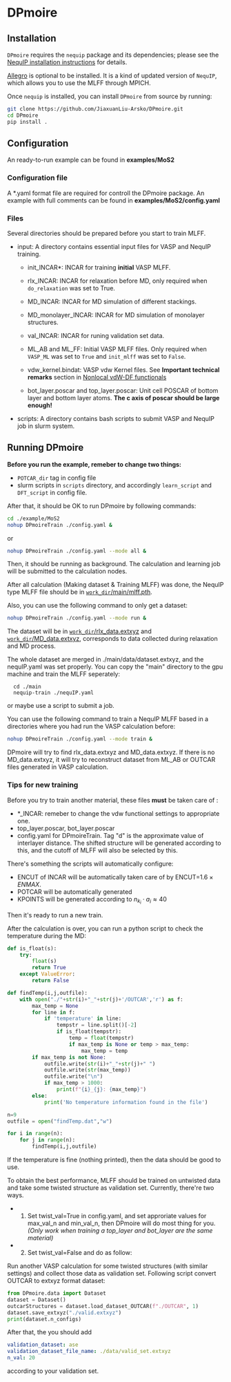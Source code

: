 # DPmoire

## Installation

`DPmoire` requires the `nequip` package and its dependencies; please see the [NequIP installation instructions](https://github.com/mir-group/nequip#installation) for details.

[Allegro](https://github.com/mir-group/allegro) is optional to be installed. It is a kind of updated version of `NequIP`, which allows you to use the MLFF through MPICH. 

Once `nequip` is installed, you can install `DPmoire` from source by running:
```bash
git clone https://github.com/JiaxuanLiu-Arsko/DPmoire.git
cd DPmoire
pip install .
```

## Configuration

An ready-to-run example can be found in **examples/MoS2**

### Configuration file

A *.yaml format file are required for controll the DPmoire package.
An example with full comments can be found in **examples/MoS2/config.yaml**

### Files
Several directories should be prepared before you start to train MLFF.

  - input: A directory contains essential input files for VASP and NequIP training.
    - init_INCAR*: INCAR for training **initial** VASP MLFF.

    - rlx_INCAR: INCAR for relaxation before MD, only required when `do_relaxation` was set to True.

    - MD_INCAR: INCAR for MD simulation of different stackings.

    - MD_monolayer_INCAR: INCAR for MD simulation of monolayer structures.

    - val_INCAR: INCAR for runing validation set data.

    - ML_AB and ML_FF: Initial VASP MLFF files. Only required when `VASP_ML` was set to `True` and `init_mlff` was set to `False`.

    - vdw_kernel.bindat: VASP vdw Kernel files. See **Important technical remarks** section in [Nonlocal vdW-DF functionals](https://www.vasp.at/wiki/index.php/Nonlocal_vdW-DF_functionals)

    - bot_layer.poscar and top_layer.poscar: Unit cell POSCAR of bottom layer and bottom layer atoms. **The c axis of poscar should be large enough!**

  - scripts: A directory contains bash scripts to submit VASP and NequIP job in slurm system.

## Running DPmoire

**Before you run the example, remeber to change two things:**
  - `POTCAR_dir` tag in config file
  - slurm scripts in `scripts` directory, and accordingly `learn_script` and `DFT_script` in config file.

After that, it should be OK to run DPmoire by following commands:

```bash
cd ./example/MoS2
nohup DPmoireTrain ./config.yaml &
```

or

```bash
nohup DPmoireTrain ./config.yaml --mode all &
```

Then, it should be running as background. The calculation and learning job will be submitted to the calculation nodes. 

After all calculation (Making dataset & Training MLFF) was done, the NequIP type MLFF file should be in [`work_dir`/main/mlff.pth](./example/MoS2/main/mlff.pth).

Also, you can use the following command to only get a dataset:

```bash
nohup DPmoireTrain ./config.yaml --mode run &
```

The dataset will be in [`work_dir`/rlx_data.extxyz](./example/MoS2/) and [`work_dir`/MD_data.extxyz](./example/MoS2/), corresponds to data collected during relaxation and MD process.

The whole dataset are merged in ./main/data/dataset.extxyz, and the nequIP.yaml was set properly. You can copy the "main" directory to the gpu machine and train the MLFF seperately:

```
  cd ./main
  nequip-train ./nequIP.yaml
```
or maybe use a script to submit a job.

You can use the following command to train a NequIP MLFF based in a directories where you had run the VASP calculation before:

```bash
nohup DPmoireTrain ./config.yaml --mode train &
```

DPmoire will try to find rlx_data.extxyz and MD_data.extxyz. If there is no MD_data.extxyz, it will try to reconstruct dataset from ML_AB or OUTCAR files generated in VASP calculation.

### Tips for new training
Before you try to train another material, these files **must** be taken care of :
  - *_INCAR: remeber to change the vdw functional settings to appropriate one. 
  - top_layer.poscar, bot_layer.poscar
  - config.yaml for DPmoireTrain. Tag "d" is the approximate value of interlayer distance. The shifted structure will be generated according to this, and the cutoff of MLFF will also be selected by this.

There's something the scripts will automatically configure:
  - ENCUT of INCAR will be automatically taken care of by ENCUT=$1.6 \times ENMAX$.
  - POTCAR will be automatically generated
  - KPOINTS will be generated according to $n_{k_i}\cdot a_{i}\approx 40$


Then it's ready to run a new train.

After the calculation is over, you can run a python script to check the temperature during the MD:

```python
def is_float(s):
    try:
        float(s)
        return True
    except ValueError:
        return False

def findTemp(i,j,outfile):
    with open("./"+str(i)+"_"+str(j)+'/OUTCAR','r') as f:
        max_temp = None
        for line in f:
            if 'temperature' in line:
                tempstr = line.split()[-2]
                if is_float(tempstr):
                    temp = float(tempstr)
                    if max_temp is None or temp > max_temp:
                        max_temp = temp
        if max_temp is not None:
            outfile.write(str(i)+"_"+str(j)+" ")
            outfile.write(str(max_temp))
            outfile.write("\n")
            if max_temp > 1000:
                print(f"{i}_{j}: {max_temp}")
        else:
            print('No temperature information found in the file')

n=9
outfile = open("findTemp.dat","w")

for i in range(n):
    for j in range(n):
        findTemp(i,j,outfile)

```

If the temperature is fine (nothing printed), then the data should be good to use.

To obtain the best performance, MLFF should be trained on untwisted data and take some twisted structure as validation set. Currently, there're two ways. 
  - 1) Set twist_val=True in config.yaml, and set approriate values for max_val_n and min_val_n, then DPmoire will do most thing for you. *(Only work when training a top_layer and bot_layer are the same material)*
  - 2) Set twist_val=False and do as follow:

Run another VASP calculation for some twisted structures (with similar settings) and collect those data as validation set. Following script convert OUTCAR to extxyz format dataset:

```python
from DPmoire.data import Dataset
dataset = Dataset()
outcarStructures = dataset.load_dataset_OUTCAR(f"./OUTCAR", 1)
dataset.save_extxyz("./valid.extxyz")
print(dataset.n_configs)
```

After that, the you should add 
```yaml
validation_dataset: ase
validation_dataset_file_name: ./data/valid_set.extxyz
n_val: 20
```
according to your validation set.